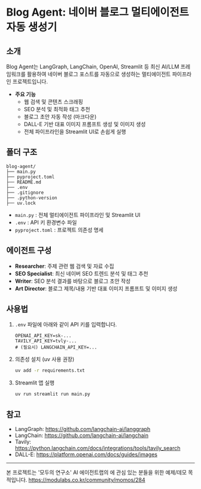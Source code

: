 # Blog Agent: 네이버 블로그 멀티에이전트 자동 생성기

## 소개
Blog Agent는 LangGraph, LangChain, OpenAI, Streamlit 등 최신 AI/LLM 프레임워크를 활용하여 네이버 블로그 포스트를 자동으로 생성하는 멀티에이전트 파이프라인 프로젝트입니다. 

- **주요 기능**
  - 웹 검색 및 콘텐츠 스크래핑
  - SEO 분석 및 최적화 태그 추천
  - 블로그 초안 자동 작성 (마크다운)
  - DALL-E 기반 대표 이미지 프롬프트 생성 및 이미지 생성
  - 전체 파이프라인을 Streamlit UI로 손쉽게 실행

## 폴더 구조

```
blog-agent/
├── main.py
├── pyproject.toml
├── README.md
├── .env
├── .gitignore
├── .python-version
├── uv.lock
```
- `main.py` : 전체 멀티에이전트 파이프라인 및 Streamlit UI
- `.env` : API 키 환경변수 파일
- `pyproject.toml` : 프로젝트 의존성 명세


## 에이전트 구성
- **Researcher**: 주제 관련 웹 검색 및 자료 수집
- **SEO Specialist**: 최신 네이버 SEO 트렌드 분석 및 태그 추천
- **Writer**: SEO 분석 결과를 바탕으로 블로그 초안 작성
- **Art Director**: 블로그 제목/내용 기반 대표 이미지 프롬프트 및 이미지 생성

## 사용법
1. `.env` 파일에 아래와 같이 API 키를 입력합니다.
   ```env
   OPENAI_API_KEY=sk-...
   TAVILY_API_KEY=tvly-...
   # (필요시) LANGCHAIN_API_KEY=...
   ```
2. 의존성 설치 (uv 사용 권장)
   ```bash
   uv add -r requirements.txt
   ```
3. Streamlit 앱 실행
   ```bash
   uv run streamlit run main.py
   ```


## 참고
- LangGraph: https://github.com/langchain-ai/langgraph
- LangChain: https://github.com/langchain-ai/langchain
- Tavily: https://python.langchain.com/docs/integrations/tools/tavily_search
- DALL-E: https://platform.openai.com/docs/guides/images

---

본 프로젝트는 '모두의 연구소' AI 에이전트랩의 에 관심 있는 분들을 위한 예제/데모 목적입니다.
https://modulabs.co.kr/community/momos/284

